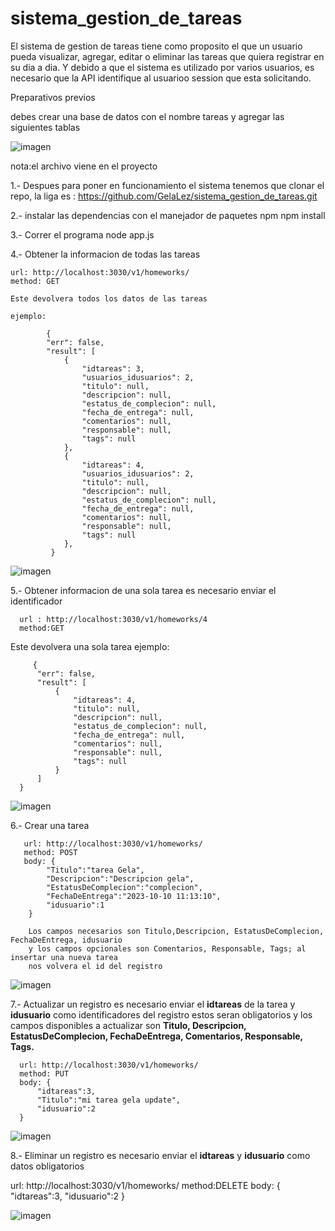 # sistema_gestion_de_tareas


El sistema de gestion de tareas tiene como proposito el que un usuario pueda visualizar, 
agregar, editar o eliminar las tareas que quiera registrar en su dia a dia. 
Y debido a que el sistema es utilizado por varios usuarios, es necesario que la
API identifique al usuarioo session que esta solicitando.


Preparativos previos

debes crear una base de datos con el nombre tareas y agregar las siguientes tablas


![imagen](https://user-images.githubusercontent.com/16170395/233159930-ef3543ab-272e-453e-bc52-33fba8d6d72a.png)

nota:el archivo viene en el proyecto


1.- Despues para poner en funcionamiento el sistema tenemos que clonar el repo, la liga es :
https://github.com/GelaLez/sistema_gestion_de_tareas.git

2.- instalar las dependencias con el manejador de paquetes npm
  npm install

3.- Correr el programa
  node app.js
  
4.- Obtener la informacion de todas las tareas

    url: http://localhost:3030/v1/homeworks/
    method: GET
    
    Este devolvera todos los datos de las tareas 
    
    ejemplo:

            {
            "err": false,
            "result": [
                {
                    "idtareas": 3,
                    "usuarios_idusuarios": 2,
                    "titulo": null,
                    "descripcion": null,
                    "estatus_de_complecion": null,
                    "fecha_de_entrega": null,
                    "comentarios": null,
                    "responsable": null,
                    "tags": null
                },
                {
                    "idtareas": 4,
                    "usuarios_idusuarios": 2,
                    "titulo": null,
                    "descripcion": null,
                    "estatus_de_complecion": null,
                    "fecha_de_entrega": null,
                    "comentarios": null,
                    "responsable": null,
                    "tags": null
                },
             }
            
            
            
       
   ![imagen](https://user-images.githubusercontent.com/16170395/233159613-5ffecb33-4ab7-4227-98ab-406e48eb3441.png)  
                          
 5.- Obtener informacion de una sola tarea es necesario enviar el identificador
 
      url : http://localhost:3030/v1/homeworks/4
      method:GET
   Este devolvera una sola tarea
     ejemplo:
     
         {
          "err": false,
          "result": [
              {
                  "idtareas": 4,
                  "titulo": null,
                  "descripcion": null,
                  "estatus_de_complecion": null,
                  "fecha_de_entrega": null,
                  "comentarios": null,
                  "responsable": null,
                  "tags": null
              }
          ]
      }
      
      
![imagen](https://user-images.githubusercontent.com/16170395/233159485-a00bdcb5-eafa-4e9c-8661-232a39aca89e.png)
      
            
6.-    Crear una tarea 

       url: http://localhost:3030/v1/homeworks/
       method: POST
       body: {
            "Titulo":"tarea Gela",
            "Descripcion":"Descripcion gela",
            "EstatusDeComplecion":"complecion",
            "FechaDeEntrega":"2023-10-10 11:13:10",
            "idusuario":1
        }
        
        Los campos necesarios son Titulo,Descripcion, EstatusDeComplecion, FechaDeEntrega, idusuario 
        y los campos opcionales son Comentarios, Responsable, Tags; al insertar una nueva tarea 
        nos volvera el id del registro
        
       
![imagen](https://user-images.githubusercontent.com/16170395/233158844-b450b892-2615-46c0-842a-ed68dd5d070b.png)
   
   
7.- Actualizar un registro es necesario enviar el **idtareas** de la tarea y **idusuario**  como identificadores del registro estos seran obligatorios
    y los campos disponibles a  actualizar son **Titulo, Descripcion, EstatusDeComplecion, FechaDeEntrega, Comentarios, Responsable, Tags.**
      
      url: http://localhost:3030/v1/homeworks/
      method: PUT
      body: {    
          "idtareas":3,
          "Titulo":"mi tarea gela update",
          "idusuario":2
      }
      
      
![imagen](https://user-images.githubusercontent.com/16170395/233158563-8936f9ae-830d-4bcb-b9f5-593f5dca6982.png)
      
      
8.- Eliminar un registro es necesario enviar el **idtareas** y **idusuario** como datos obligatorios

  url: http://localhost:3030/v1/homeworks/
     method:DELETE
     body: {
            "idtareas":3,
            "idusuario":2
           }
      
      
![imagen](https://user-images.githubusercontent.com/16170395/233158179-2c6cbe26-923b-4c74-83e8-7f65a562a35b.png)


   
                    
